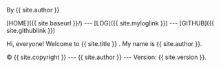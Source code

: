 By {{ site.author }}

[HOME]({{ site.baseurl }}/) --- [LOG]({{ site.myloglink }}) --- [GITHUB]({{ site.githublink }})

Hi, everyone! Welcome to {{ site.title }} . My name is {{ site.author }}.

© {{ site.copyright }} --- {{ site.author }} --- Version: {{ site.version }}.
